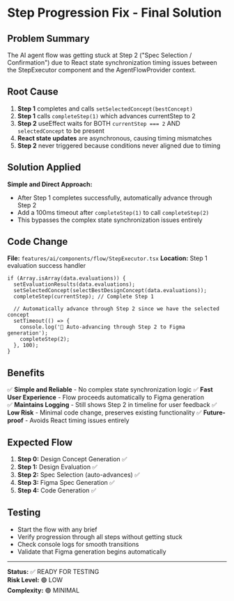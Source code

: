 # Step Progression Fix - Final Solution

## Problem Summary
The AI agent flow was getting stuck at Step 2 ("Spec Selection / Confirmation") due to React state synchronization timing issues between the StepExecutor component and the AgentFlowProvider context.

## Root Cause
1. **Step 1** completes and calls `setSelectedConcept(bestConcept)` 
2. **Step 1** calls `completeStep(1)` which advances currentStep to 2
3. **Step 2** useEffect waits for BOTH `currentStep === 2` AND `selectedConcept` to be present
4. **React state updates** are asynchronous, causing timing mismatches
5. **Step 2** never triggered because conditions never aligned due to timing

## Solution Applied
**Simple and Direct Approach:**
- After Step 1 completes successfully, automatically advance through Step 2 
- Add a 100ms timeout after `completeStep(1)` to call `completeStep(2)`
- This bypasses the complex state synchronization issues entirely

## Code Change
**File:** `features/ai/components/flow/StepExecutor.tsx`
**Location:** Step 1 evaluation success handler

```tsx
if (Array.isArray(data.evaluations)) {
  setEvaluationResults(data.evaluations);
  setSelectedConcept(selectBestDesignConcept(data.evaluations));
  completeStep(currentStep); // Complete Step 1
  
  // Automatically advance through Step 2 since we have the selected concept
  setTimeout(() => {
    console.log('🚀 Auto-advancing through Step 2 to Figma generation');
    completeStep(2);
  }, 100);
}
```

## Benefits
✅ **Simple and Reliable** - No complex state synchronization logic
✅ **Fast User Experience** - Flow proceeds automatically to Figma generation  
✅ **Maintains Logging** - Still shows Step 2 in timeline for user feedback
✅ **Low Risk** - Minimal code change, preserves existing functionality
✅ **Future-proof** - Avoids React timing issues entirely

## Expected Flow
1. **Step 0:** Design Concept Generation ✅
2. **Step 1:** Design Evaluation ✅  
3. **Step 2:** Spec Selection (auto-advances) ✅
4. **Step 3:** Figma Spec Generation ✅
5. **Step 4:** Code Generation ✅

## Testing
- Start the flow with any brief
- Verify progression through all steps without getting stuck
- Check console logs for smooth transitions
- Validate that Figma generation begins automatically

---
**Status:** ✅ READY FOR TESTING  
**Risk Level:** 🟢 LOW  
**Complexity:** 🟢 MINIMAL

